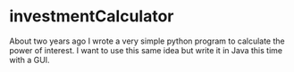 # investmentCalculator
About two years ago I wrote a very simple python program to calculate the power of interest. I want to use this same idea but write it in Java this time with a GUI. 
